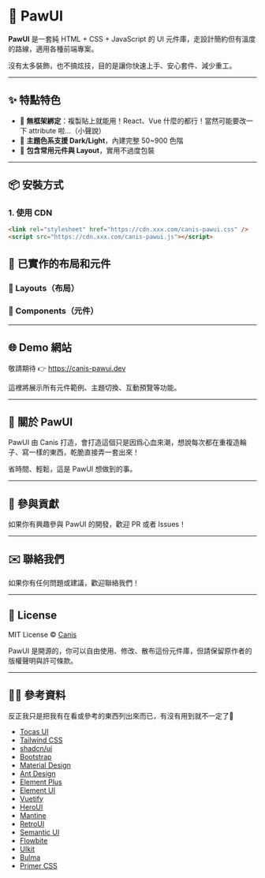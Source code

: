 # 🐾 PawUI

**PawUI** 是一套純 HTML + CSS + JavaScript 的 UI 元件庫，走設計簡約但有溫度的路線，適用各種前端專案。

沒有太多裝飾，也不搞炫技，目的是讓你快速上手、安心套件、減少重工。

---

## ✨ 特點特色

- 🧩 **無框架綁定**：複製貼上就能用！React、Vue 什麼的都行！當然可能要改一下 attribute 啦...（小聲說）
- 🎨 **主題色系支援 Dark/Light**，內建完整 50~900 色階
- 📐 **包含常用元件與 Layout**，實用不過度包裝

---

## 📦 安裝方式

### 1. 使用 CDN

```html
<link rel="stylesheet" href="https://cdn.xxx.com/canis-pawui.css" />
<script src="https://cdn.xxx.com/canis-pawui.js"></script>
```

## 📁 已實作的布局和元件

### 📐 Layouts（布局）

### 🧩 Components（元件）

---

## 🌐 Demo 網站

敬請期待 👉 https://canis-pawui.dev

這裡將展示所有元件範例、主題切換、互動預覽等功能。

---

## 🐾 關於 PawUI

PawUI 由 Canis 打造，會打造這個只是因爲心血來潮，想說每次都在重複造輪子、寫一樣的東西，乾脆直接弄一套出來！

省時間、輕鬆，這是 PawUI 想做到的事。

---

## 🐶 參與貢獻

如果你有興趣參與 PawUI 的開發，歡迎 PR 或者 Issues！

---

## ✉️ 聯絡我們

如果你有任何問題或建議，歡迎聯絡我們！

---

## 📄 License

MIT License © [Canis](https://iistw.com/)

PawUI 是開源的，你可以自由使用、修改、散布這份元件庫，但請保留原作者的版權聲明與許可條款。

---

## 🐕‍🦺 參考資料

反正我只是把我有在看或參考的東西列出來而已，有沒有用到就不一定了🐶

- [Tocas UI](https://tocas-ui.com/)
- [Tailwind CSS](https://tailwindcss.com/)
- [shadcn/ui](https://ui.shadcn.com/)
- [Bootstrap](https://getbootstrap.com/)
- [Material Design](https://material.io/)
- [Ant Design](https://ant.design/)
- [Element Plus](https://element-plus.org/)
- [Element UI](https://element.eleme.io/)
- [Vuetify](https://vuetifyjs.com/)
- [HeroUI](https://www.heroui.com/)
- [Mantine](https://mantine.dev/)
- [RetroUI](https://www.retroui.dev/)
- [Semantic UI](https://semantic-ui.com/)
- [Flowbite](https://flowbite.com/)
- [UIkit](https://getuikit.com/)
- [Bulma](https://bulma.io/)
- [Primer CSS](https://primer.style/css/)